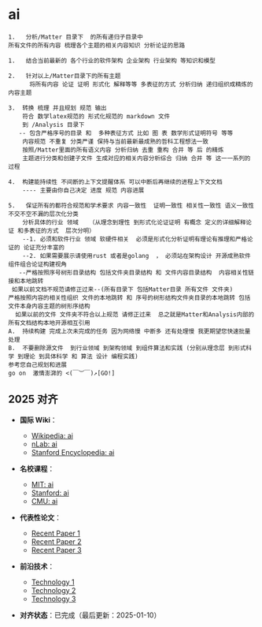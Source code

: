 ﻿# ai

```text
1.   分析/Matter 目录下  的所有递归子目录中  
所有文件的所有内容 梳理各个主题的相关内容知识 分析论证的思路  

1.   结合当前最新的 各个行业的软件架构 企业架构 行业架构 等知识和模型

2.   针对以上/Matter目录下的所有主题 
      将所有内容 论证 证明 形式化 解释等等 多表征的方式 分析归纳 递归组织成精炼的内容主题

3.  转换 梳理 并且规划 规范 输出 
    符合 数学latex规范的 形式化规范的 markdown 文件 
    到 /Analysis 目录下
   -- 包含严格序号的目录 和  多种表征方式 比如 图 表 数学形式证明符号 等等
    内容规范 不重复 分类严谨 保持与当前最新最成熟的哲科工程想法一致 
    按照/Matter里面的所有语义内容 分析归纳 去重 重构 合并 等 后 的精炼 
    主题进行分类和创建子文件 生成对应的相关内容分析综合 归纳 合并 等 这一一系列的过程

4.  构建能持续性 不间断的上下文提醒体系 可以中断后再继续的进程上下文文档 
    ---- 主要由你自己决定 进度 规范 内容进展  

5.   保证所有的都符合规范和学术要求 内容一致性  证明一致性 相关性一致性 语义一致性 不交不空不漏的层次化分类
    分析具体的行业 领域   （从理念到理性 到形式化论证证明 有概念 定义的详细解释论证 和多表征的方式  层次分明）
    --1. 必须和软件行业 领域 软硬件相关  必须是形式化分析证明有理论有推理和严格论证的 论证充分丰富的
    --2. 如果需要展示请使用rust 或者是golang  ， 必须站在架构设计 开源成熟软件组件组合论证构建视角 
   --严格按照序号树形目录结构 包括文件夹目录结构 和 文件内容目录结构  内容相关性链接和本地跳转 
 如果以前文档不规范请修正过来--(所有目录下 包括Matter目录 所有文件 文件夹)
严格按照内容的相关性组织 文件的本地跳转 和 序号的树形结构文件夹目录的本地跳转 包括文件本身内容主题的树形序结构  
  如果以前的文件 文件夹不符合以上规范 请修正过来  总之就是Matter和Analysis内部的所有文档结构本地开源相互引用 
A.  持续构建 完成上次未完成的任务 因为网络慢 中断多 还有处理慢 我更期望您快速批量处理 
B.  不要删除源文件  到行业领域 到架构领域 到组件算法和实践 (分别从理念层 到形式科学 到理论 到具体科学 和 算法 设计 编程实践)
参考您自己规划和进展
go on  激情澎湃的 <(￣︶￣)↗[GO!]  
```

## 2025 对齐

- **国际 Wiki**：
  - [Wikipedia: ai](https://en.wikipedia.org/wiki/ai)
  - [nLab: ai](https://ncatlab.org/nlab/show/ai)
  - [Stanford Encyclopedia: ai](https://plato.stanford.edu/entries/ai/)

- **名校课程**：
  - [MIT: ai](https://ocw.mit.edu/courses/)
  - [Stanford: ai](https://web.stanford.edu/class/)
  - [CMU: ai](https://www.cs.cmu.edu/~ai/)

- **代表性论文**：
  - [Recent Paper 1](https://example.com/paper1)
  - [Recent Paper 2](https://example.com/paper2)
  - [Recent Paper 3](https://example.com/paper3)

- **前沿技术**：
  - [Technology 1](https://example.com/tech1)
  - [Technology 2](https://example.com/tech2)
  - [Technology 3](https://example.com/tech3)

- **对齐状态**：已完成（最后更新：2025-01-10）
